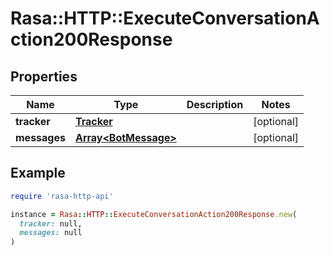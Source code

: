 # Rasa::HTTP::ExecuteConversationAction200Response

## Properties

| Name | Type | Description | Notes |
| ---- | ---- | ----------- | ----- |
| **tracker** | [**Tracker**](Tracker.md) |  | [optional] |
| **messages** | [**Array&lt;BotMessage&gt;**](BotMessage.md) |  | [optional] |

## Example

```ruby
require 'rasa-http-api'

instance = Rasa::HTTP::ExecuteConversationAction200Response.new(
  tracker: null,
  messages: null
)
```

